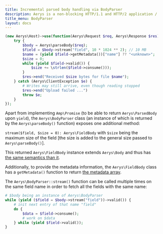 ```yaml
---
title: Incremental parsed body handling via BodyParser
description: Aerys is a non-blocking HTTP/1.1 and HTTP/2 application / websocket / static file server.
title_menu: BodyParser
layout: docs
---
```


```php
(new Aerys\Host)->use(function(Aerys\Request $req, Aerys\Response $res) {
	try {
		$body = Aerys\parseBody($req);
		$field = $body->stream("field", 10 * 1024 ** 2); // 10 MB
		$name = (yield $field->getMetadata())["name"] ?? "<unknown>";
		$size = 0;
		while (yield $field->valid()) {
			$size += \strlen($field->consume()));
		}
		$res->end("Received $size bytes for file $name");
	} catch (Aerys\ClientException $e) {
		# Writes may still arrive, even though reading stopped
		$res->end("Upload failed ...")
		throw $e;
	}
});
```

Apart from implementing `Amp\Promise` (to be able to return `Aerys\ParsedBody` upon `yield`), the `Aerys\BodyParser` class (an instance of which is returned by the `Aerys\parseBody()` function) exposes one additional method:

`stream($field, $size = 0): Aerys\FieldBody` with `$size` being the maximum size of the field [the size is added to the general size passed to `Aerys\parseBody()`].

This returned `Aerys\FieldBody` instance extends `Aerys\Body` and thus has [the same semantics than it](body.md).

Additionally, to provide the metadata information, the `Aerys\FieldBody` class has a `getMetadata()` function to return [the metadata array](../http/request-body.md).

The `Aerys\BodyParser::stream()` function can be called multiple times on the same field name in order to fetch all the fields with the same name:

```php
# $body being an instance of Aerys\BodyParser
while (yield ($field = $body->stream("field"))->valid()) {
	# init next entry of that name "field"
	do {
		$data = $field->consume();
		# work on $data
	} while (yield $field->valid());
}
```
